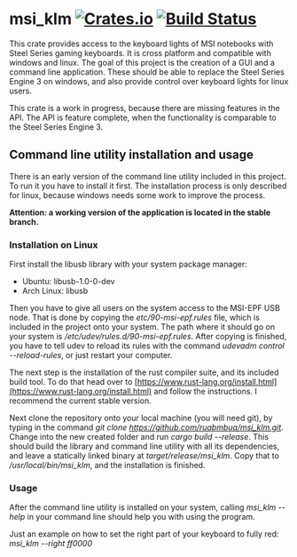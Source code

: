 # msi_klm [![Crates.io](https://img.shields.io/crates/v/msi_klm.svg)](https://crates.io/crates/msi_klm) [![Build Status](https://travis-ci.org/ruabmbua/msi_klm.svg)](https://travis-ci.org/ruabmbua/msi_klm) #

This crate provides access to the keyboard lights of MSI notebooks with Steel
Series gaming keyboards. It is cross platform and compatible with windows and
linux. The goal of this project is the creation of a GUI and a command line
application. These should be able to replace the Steel Series Engine 3 on
windows, and also provide control over keyboard lights for linux users.

This crate is a work in progress, because there are missing features in the API.
The API is feature complete, when the functionality is comparable to the Steel
Series Engine 3.

## Command line utility installation and usage

There is an early version of the command line utility included in this project.
To run it you have to install it first. The installation process is only
described for linux, because windows needs some work to improve the process.

**Attention: a working version of the application is located in the stable branch.**

### Installation on Linux

First install the libusb library with your system package manager:

* Ubuntu: libusb-1.0-0-dev
* Arch Linux: libusb

Then you have to give all users on the system access to the MSI-EPF USB node.
That is done by copying the *etc/90-msi-epf.rules* file, which is included in
the project onto your system. The path where it should go on your system is
*/etc/udev/rules.d/90-msi-epf.rules*. After copying is finished, you have to
tell udev to reload its rules with the command *udevadm control --reload-rules*,
or just restart your computer.

The next step is the installation of the rust compiler suite, and its included
build tool. To do that head over to
[https://www.rust-lang.org/install.html](https://www.rust-lang.org/install.html)
and follow the instructions. I recommend the current stable version.

Next clone the repository onto your local machine (you will need git), by
typing in the command *git clone https://github.com/ruabmbua/msi_klm.git*.
Change into the new created folder and run *cargo build --release*. This should
build the library and command line utility with all its dependencies, and leave
a statically linked binary at *target/release/msi_klm*. Copy that to
*/usr/local/bin/msi_klm*, and the installation is finished.

### Usage

After the command line utility is installed on your system, calling
*msi_klm --help* in your command line should help you with using the program.

Just an example on how to set the right part of your keyboard to fully red:
*msi_klm --right ff0000*
